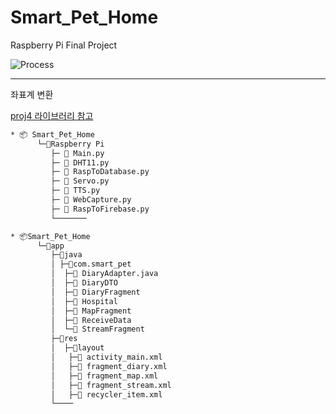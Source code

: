 # Smart_Pet_Home
Raspberry Pi Final Project

![Process](https://user-images.githubusercontent.com/54762273/209937330-3b89ebfc-75d1-4de3-8991-0c783f6987ab.jpg)

---
좌표계 변환

<a href = "https://github.com/locationtech/proj4j"> proj4 라이브러리 </a>
<a href = "http://www.gisdeveloper.co.kr/?p=8942"> 참고 </a>


```bash
* 📦 Smart_Pet_Home
      └─📂Raspberry Pi
         ├─ 📃 Main.py
         ├─ 📃 DHT11.py
         ├─ 📃 RaspToDatabase.py
         ├─ 📃 Servo.py
         ├─ 📃 TTS.py
         ├─ 📃 WebCapture.py
         ├─ 📃 RaspToFirebase.py
         └───────
```
```bash
* 📦Smart_Pet_Home
      └─📂app
         ├─📂java
         │ ├─📂com.smart_pet
         │  ├─📃 DiaryAdapter.java
         │  ├─📃 DiaryDTO
         │  ├─📃 DiaryFragment
         │  ├─📃 Hospital
         │  ├─📃 MapFragment
         │  ├─📃 ReceiveData
         │  └─📃 StreamFragment
         ├─📂res
         │  ├─📂layout
         │   ├─📃 activity_main.xml
         │   ├─📃 fragment_diary.xml
         │   ├─📃 fragment_map.xml
         │   ├─📃 fragment_stream.xml
         │   ├─📃 recycler_item.xml
         └────       
```
